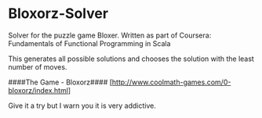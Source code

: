 Bloxorz-Solver
==============

Solver for the puzzle game Bloxer. Written as part of Coursera: Fundamentals of Functional Programming in Scala

This generates all possible solutions and chooses the solution with the least number of moves.

####The Game - Bloxorz####
[http://www.coolmath-games.com/0-bloxorz/index.html]

Give it a try but I warn you it is very addictive.